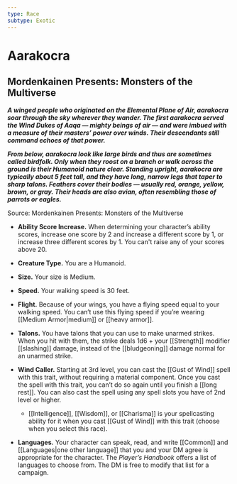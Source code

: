 ```yaml
---
type: Race
subtype: Exotic
---
```

# Aarakocra 

## Mordenkainen Presents: Monsters of the Multiverse

**_A winged people who originated on the Elemental Plane of Air, aarakocra soar through the sky wherever they wander. The first aarakocra served the Wind Dukes of Aaqa — mighty beings of air — and were imbued with a measure of their masters’ power over winds. Their descendants still command echoes of that power._**

**_From below, aarakocra look like large birds and thus are sometimes called birdfolk. Only when they roost on a branch or walk across the ground is their Humanoid nature clear. Standing upright, aarakocra are typically about 5 feet tall, and they have long, narrow legs that taper to sharp talons. Feathers cover their bodies — usually red, orange, yellow, brown, or gray. Their heads are also avian, often resembling those of parrots or eagles._**

Source: Mordenkainen Presents: Monsters of the Multiverse

- **Ability Score Increase.** When determining your character’s ability scores, increase one score by 2 and increase a different score by 1, or increase three different scores by 1. You can't raise any of your scores above 20.

- **Creature Type.** You are a Humanoid.

- **Size.** Your size is Medium.

- **Speed.** Your walking speed is 30 feet.

- **Flight.** Because of your wings, you have a flying speed equal to your walking speed. You can’t use this flying speed if you’re wearing [[Medium Armor|medium]] or [[heavy armor]].

- **Talons.** You have talons that you can use to make unarmed strikes. When you hit with them, the strike deals 1d6 + your [[Strength]] modifier [[slashing]] damage, instead of the [[bludgeoning]] damage normal for an unarmed strike.

- **Wind Caller.** Starting at 3rd level, you can cast the [[Gust of Wind]] spell with this trait, without requiring a material component. Once you cast the spell with this trait, you can’t do so again until you finish a [[long rest]]. You can also cast the spell using any spell slots you have of 2nd level or higher.
    - [[Intelligence]], [[Wisdom]], or [[Charisma]] is your spellcasting ability for it when you cast [[Gust of Wind]] with this trait (choose when you select this race).

- **Languages.** Your character can speak, read, and write [[Common]] and [[Languages|one other language]] that you and your DM agree is appropriate for the character. The _Player’s Handbook_ offers a list of languages to choose from. The DM is free to modify that list for a campaign.